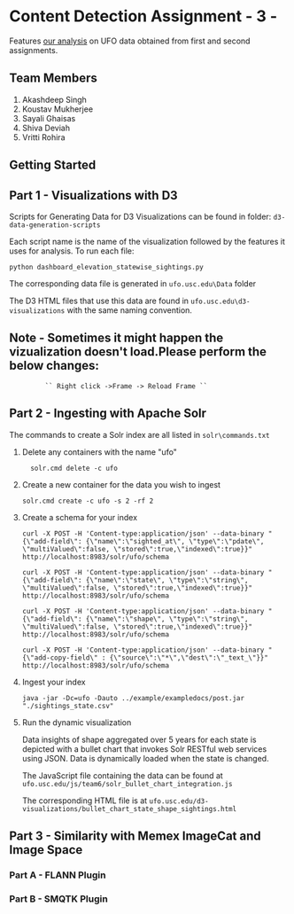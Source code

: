 # Content Detection Assignment - 3 - 

Features [our analysis](http://ufo.usc.edu) on UFO data obtained from first and second assignments. 

## Team Members

1.  Akashdeep Singh
2.  Koustav Mukherjee
3.  Sayali Ghaisas
4.  Shiva Deviah
5.  Vritti Rohira

## Getting Started

## Part 1 - Visualizations with D3

Scripts for Generating Data for D3 Visualizations can be found in folder: `d3-data-generation-scripts`

Each script name is the name of the visualization followed by the features it uses for analysis. 
To run each file: 

	python dashboard_elevation_statewise_sightings.py

The corresponding data file is generated in `ufo.usc.edu\Data` folder

The D3 HTML files that use this data are found in `ufo.usc.edu\d3-visualizations` with the same naming convention.

## Note - Sometimes it might happen the vizualization doesn't load.Please perform the below changes:
	         `` Right click ->Frame -> Reload Frame `` 

## Part 2 - Ingesting with Apache Solr

The commands to create a Solr index are all  listed in `solr\commands.txt`

1. Delete any containers with the name "ufo" 

	``	
		solr.cmd delete -c ufo
	``

2. Create a new container for the data you wish to ingest

	``
		solr.cmd create -c ufo -s 2 -rf 2
	``

3. Create a schema for your index

	````
	curl -X POST -H 'Content-type:application/json' --data-binary "{\"add-field\": {\"name\":\"sighted_at\", \"type\":\"pdate\", \"multiValued\":false, \"stored\":true,\"indexed\":true}}" http://localhost:8983/solr/ufo/schema

	curl -X POST -H 'Content-type:application/json' --data-binary "{\"add-field\": {\"name\":\"state\", \"type\":\"string\", \"multiValued\":false, \"stored\":true,\"indexed\":true}}" http://localhost:8983/solr/ufo/schema

	curl -X POST -H 'Content-type:application/json' --data-binary "{\"add-field\": {\"name\":\"shape\", \"type\":\"string\", \"multiValued\":false, \"stored\":true,\"indexed\":true}}" http://localhost:8983/solr/ufo/schema

	curl -X POST -H 'Content-type:application/json' --data-binary "{\"add-copy-field\" : {\"source\":\"*\",\"dest\":\"_text_\"}}" http://localhost:8983/solr/ufo/schema
	````

4. Ingest your index

	``
		java -jar -Dc=ufo -Dauto ../example/exampledocs/post.jar "./sightings_state.csv"
	``

5. Run the dynamic visualization

	Data insights of shape aggregated over 5 years for each state is depicted with a bullet chart that invokes Solr RESTful web services using JSON. Data is dynamically loaded when the state is changed.

	The JavaScript file containing the data can be found at `ufo.usc.edu/js/team6/solr_bullet_chart_integration.js`

	The corresponding HTML file is at `ufo.usc.edu/d3-visualizations/bullet_chart_state_shape_sightings.html`
	
	

## Part 3 - Similarity with Memex ImageCat and Image Space

### Part A - FLANN Plugin 

### Part B - SMQTK Plugin  

